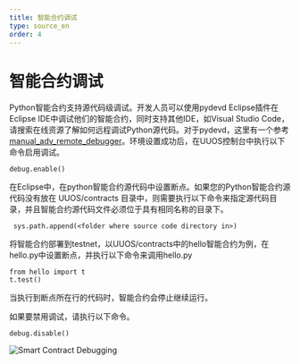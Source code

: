 ```yaml
---
title: 智能合约调试
type: source_en
order: 4
---
```


# 智能合约调试

Python智能合约支持源代码级调试。开发人员可以使用pydevd Eclipse插件在Eclipse IDE中调试他们的智能合约，同时支持其他IDE，如Visual Studio Code，请搜索在线资源了解如何远程调试Python源代码。对于pydevd，这里有一个参考[manual_adv_remote_debugger](http://www.pydev.org/manual_adv_remote_debugger.html)。环境设置成功后，在UUOS控制台中执行以下命令启用调试。

```
debug.enable()
```

在Eclipse中，在python智能合约源代码中设置断点。如果您的Python智能合约源代码没有放在 UUOS/contracts 目录中，则需要执行以下命令来指定源代码目录，并且智能合约源代码文件必须位于具有相同名称的目录下。

```
 sys.path.append(<folder where source code directory in>)
```

将智能合约部署到testnet，以UUOS/contracts中的hello智能合约为例，在hello.py中设置断点，并执行以下命令来调用hello.py

```
from hello import t
t.test()
```

当执行到断点所在行的代码时，智能合约会停止继续运行。


如果要禁用调试，请执行以下命令。

```
debug.disable()
```

![Smart Contract Debugging](https://raw.githubusercontent.com/learnforpractice/pyeos/master/programs/pyeos/debugging/debugging.png)

